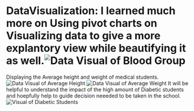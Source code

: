 # DataVisualization: I learned much more on Using pivot charts on Visualizing data to give a more explantory view while beautifying it as well.![Data Visual of Blood Group](https://github.com/Richardsinbanjo/DataVisualization/assets/107754515/4c5a6d8f-3569-4666-8cc0-02a96c8ab222)
Displaying the Average height and weight of medical students.![Data Visual of Average Height](https://github.com/Richardsinbanjo/DataVisualization/assets/107754515/a136da22-f8f5-488c-b60d-b70d8a0713c6)
![Data Visual of Average Weight](https://github.com/Richardsinbanjo/DataVisualization/assets/107754515/6868be47-877d-4f98-8ec4-d30095127b0a)
It will be helpful to understand the impact of the high amount of Diabetic students and hoepfully help to guide decision neeeded to be taken in the school. ![Visual of Diabetic Students](https://github.com/Richardsinbanjo/DataVisualization/assets/107754515/9759ff1d-d698-42a7-9d59-651af35dcb63)
